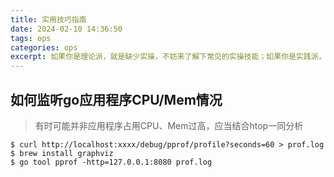 ```yaml
---
title: 实用技巧指南   
date: 2024-02-10 14:36:50   
tags: ops   
categories: ops   
excerpt: 如果你是理论派，就是缺少实操，不妨来了解下常见的实操技能；如果你是实践派，也可以来查漏补缺下，温故而知新，可以为师矣.
---
```


## 如何监听go应用程序CPU/Mem情况
> 有时可能并非应用程序占用CPU、Mem过高，应当结合htop一同分析
```shell
$ curl http://localhost:xxxx/debug/pprof/profile?seconds=60 > prof.log
$ brew install graphviz
$ go tool pprof -http=127.0.0.1:8080 prof.log
```
